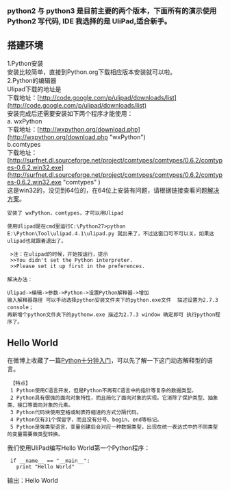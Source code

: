 ### python2 与 python3 是目前主要的两个版本，下面所有的演示使用 Python2 写代码, IDE 我选择的是 UliPad,适合新手。

## 搭建环境  
1.Python安装  
安装比较简单，直接到Python.org下载相应版本安装就可以啦。  
2.Python的编辑器    
   Ulipad下载的地址是       
   下载地址：[http://code.google.com/p/ulipad/downloads/list](http://code.google.com/p/ulipad/downloads/list)       
   安装完成后还需要安装如下两个程序才能使用：      
    a. wxPython     
    下载地址：[http://wxpython.org/download.php](http://wxpython.org/download.php "wxPython")   
    b.comtypes  
    下载地址：[http://surfnet.dl.sourceforge.net/project/comtypes/comtypes/0.6.2/comtypes-0.6.2.win32.exe](http://surfnet.dl.sourceforge.net/project/comtypes/comtypes/0.6.2/comtypes-0.6.2.win32.exe "comtypes" )    
    这是win32的，没见到64位的，在64位上安装有问题，请根据链接查看问题[解决方案](http://leweibo.blog.163.com/blog/static/179800089201212755229495/ )。    

    安装了 wxPython，comtypes，才可以用Ulipad    

    使用Ulipad是在cmd里运行C:\Python27>python E:\Python\Tool\ulipad.4.1\ulipad.py 就出来了，不过这窗口可不可以关，如果这ulipad也就跟着退出了。  

     >注：在ulipad的时候，开始按运行，提示   
     >>You didn't set the Python interpreter.      
     >>Please set it up first in the preferences.      

    解决办法：  

    Ulipad->编辑->参数->Python->设置Python解释器->增加  
    输入解释器路径 可以手动选择python安装文件夹下的python.exe文件  描述设置为2.7.3 console；  
    再新增个python文件夹下的pythonw.exe 描述为2.7.3 window 确定即可 执行python程序了。  
 
## Hello World
在微博上收藏了一篇[Python十分钟入门](http://blog.jobbole.com/23425/ )，可以先了解一下这门动态解释型的语言。

     【特点】  
     1 Python使用C语言开发，但是Python不再有C语言中的指针等复杂的数据类型。  
     2 Python具有很强的面向对象特性，而且简化了面向对象的实现。它消除了保护类型、抽象类、接口等面向对象的元素。  
     3 Python代码块使用空格或制表符缩进的方式分隔代码。  
     4 Python仅有31个保留字，而且没有分号、begin、end等标记。  
     5 Python是强类型语言，变量创建后会对应一种数据类型，出现在统一表达式中的不同类型的变量需要做类型转换。  

   我们使用UliPad编写Hello World第一个Python程序：
   
     if __name__ == "__main__":	
	   print "Hello World"
	  
输出：Hello World

